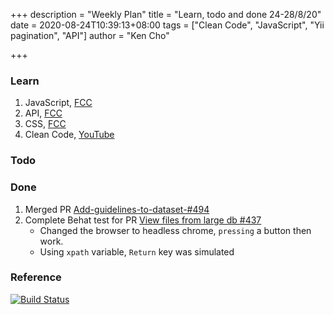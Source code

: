 +++
description = "Weekly Plan"
title = "Learn, todo and done 24-28/8/20"
date = 2020-08-24T10:39:13+08:00
tags = ["Clean Code", "JavaScript", "Yii pagination", "API"]
author = "Ken Cho"

+++  
### Learn
1. JavaScript, [FCC](https://www.freecodecamp.org/learn/)
2. API, [FCC](https://www.freecodecamp.org/learn/)
3. CSS, [FCC](https://www.freecodecamp.org/learn/)
3. Clean Code, [YouTube](https://www.youtube.com/watch?v=7EmboKQH8lM)

### Todo

### Done
1. Merged PR [Add-guidelines-to-dataset-#494](https://github.com/gigascience/gigadb-website/issues/494)
2. Complete Behat test for PR [View files from large db #437](https://github.com/gigascience/gigadb-website/issues/437)
      - Changed the browser to headless chrome, `pressing` a button then work. 
      - Using `xpath` variable, `Return` key was simulated

### Reference


[![Build Status](https://travis-ci.org/kencho51/gigathing.svg?branch=master)](https://travis-ci.org/kencho51/gigathing)


